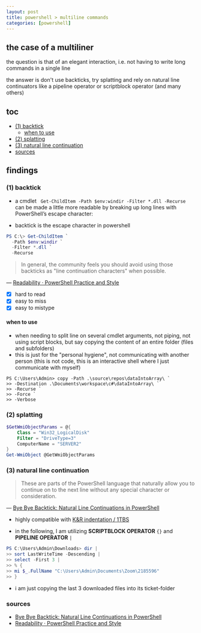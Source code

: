 ```yaml
---
layout: post
title: powershell > multiline commands
categories: [powershell]
---
```

## the case	of a multiliner
the question is that of an elegant interaction, i.e. not having to write long commands in a single line

the answer is don't use backticks, try splatting and rely on natural line continuators like a pipeline operator or scriptblock operator (and many others)

## toc
<!-- TOC -->

- [(1) backtick](#1-backtick)
    - [when to use](#when-to-use)
- [(2) splatting](#2-splatting)
- [(3) natural line continuation](#3-natural-line-continuation)
- [sources](#sources)

<!-- /TOC -->

## findings
### (1) backtick
* a cmdlet ` Get-ChildItem -Path $env:windir -Filter *.dll -Recurse` can be made a little more readable by breaking up long lines with PowerShell’s escape character:

* backtick is the escape character in powershell

```powershell
PS C:\> Get-ChildItem `
  -Path $env:windir `
  -Filter *.dll `
  -Recurse
```

> In general, the community feels you should avoid using those backticks as "line continuation characters" when possible.

— [Readability · PowerShell Practice and Style](https://poshcode.gitbooks.io/powershell-practice-and-style/Style-Guide/Readability.html)

- [x] hard to read
- [x] easy to miss
- [x] easy to mistype

#### when to use
* when needing to split line on several cmdlet arguments, not piping, not using script blocks, but say copying the content of an entire folder (files and subfolders) 
* this is just for the "personal hygiene", not communicating with another person (this is not code, this is an interactive shell where I just communicate with myself)

```
PS C:\Users\Admin> copy -Path .\source\repos\dataIntoArray\ `
>> -Destination .\Documents\workspace\c#\dataIntoArray\ `
>> -Recurse `
>> -Force `
>> -Verbose
```

### (2) splatting

```powershell
$GetWmiObjectParams = @{
    Class = "Win32_LogicalDisk"
    Filter = "DriveType=3"
    ComputerName = "SERVER2"
}
Get-WmiObject @GetWmiObjectParams
``` 

### (3) natural line continuation
> These are parts of the PowerShell language that naturally allow you to continue on to the next line without any special character or consideration.

—  [Bye Bye Backtick: Natural Line Continuations in PowerShell](https://get-powershellblog.blogspot.com/2017/07/bye-bye-backtick-natural-line.html)

* highly compatible with [K&R indentation / 1TBS](https://en.wikipedia.org/wiki/Indentation_style#Variant:_1TBS_(OTBS)) 

* in the following, I am utilizing **SCRIPTBLOCK OPERATOR** `{}` and **PIPELINE OPERATOR** `|`

```powershell
PS C:\Users\Admin\Downloads> dir |
>> sort LastWriteTime -Descending |
>> select -First 3 |
>> % {
>> mi $_.FullName "C:\Users\Admin\Documents\Zoom\2185596"
>> }
```

* i am just copying the last 3 downloaded files into its ticket-folder

### sources
* [Bye Bye Backtick: Natural Line Continuations in PowerShell](https://get-powershellblog.blogspot.com/2017/07/bye-bye-backtick-natural-line.html)
* [Readability · PowerShell Practice and Style](https://poshcode.gitbooks.io/powershell-practice-and-style/Style-Guide/Readability.html)